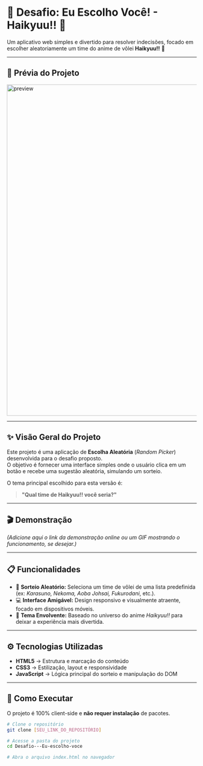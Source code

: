 # 🏐 Desafio: Eu Escolho Você! - Haikyuu!! 🚀

Um aplicativo web simples e divertido para resolver indecisões, focado em escolher aleatoriamente um time do anime de vôlei **Haikyuu!!** 🎉

---

## 🌄 Prévia do Projeto

<img width="558" height="876" alt="preview" src="https://github.com/user-attachments/assets/bb5a7b09-e24b-40a5-b4b8-ae11db8a6247" />

---

## ✨ Visão Geral do Projeto

Este projeto é uma aplicação de **Escolha Aleatória** (*Random Picker*) desenvolvida para o desafio proposto.  
O objetivo é fornecer uma interface simples onde o usuário clica em um botão e recebe uma sugestão aleatória, simulando um sorteio.

O tema principal escolhido para esta versão é:

> **"Qual time de Haikyuu!! você seria?"**

---

## 🎬 Demonstração

*(Adicione aqui o link da demonstração online ou um GIF mostrando o funcionamento, se desejar.)*

---

## 📋 Funcionalidades

- 🎲 **Sorteio Aleatório:** Seleciona um time de vôlei de uma lista predefinida (ex: *Karasuno, Nekoma, Aoba Johsai, Fukurodani*, etc.).  
- 💻 **Interface Amigável:** Design responsivo e visualmente atraente, focado em dispositivos móveis.  
- 🧡 **Tema Envolvente:** Baseado no universo do anime *Haikyuu!!* para deixar a experiência mais divertida.

---

## ⚙️ Tecnologias Utilizadas

- **HTML5** → Estrutura e marcação do conteúdo  
- **CSS3** → Estilização, layout e responsividade  
- **JavaScript** → Lógica principal do sorteio e manipulação do DOM

---

## 🚀 Como Executar

O projeto é 100% client-side e **não requer instalação** de pacotes.

```bash
# Clone o repositório
git clone [SEU_LINK_DO_REPOSITÓRIO]

# Acesse a pasta do projeto
cd Desafio---Eu-escolho-voce

# Abra o arquivo index.html no navegador
